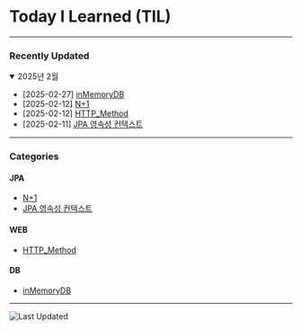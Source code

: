 # Today I Learned (TIL)

---


### Recently Updated

<details open>
<summary>2025년 2월 </summary>

- [2025-02-27] [inMemoryDB](DB/inMemory%20저장소.md)
- [2025-02-12] [N+1](JPA/N+1.md)
- [2025-02-12] [HTTP_Method](WEB/HTTP_Method.md)
- [2025-02-11] [JPA 영속성 컨텍스트](JPA/JPA_영속성_컨텍스트.md)

</details>

---

### Categories 

#### JPA
- [N+1](JPA/N+1.md)
- [JPA 영속성 컨텍스트](JPA/JPA_영속성_컨텍스트.md)

#### WEB
- [HTTP_Method](WEB/HTTP_Method.md)

#### DB

- [inMemoryDB](DB/inMemory%20저장소.md)
---

![Last Updated](https://img.shields.io/github/last-commit/aerhergag00/til?label=Last%20Updated)